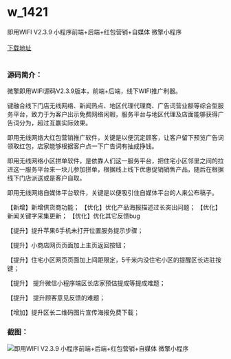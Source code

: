 # w_1421
即用WIFI V2.3.9 小程序前端+后端+红包营销+自媒体 微擎小程序
<br/></br>
[下载地址](https://www.uuid2.com/1421.html "下载地址")
<br/></br>
<h3>源码简介：</h3>
<p>微擎即用WIFI源码V2.3.9版本，前端+后端，线下WIFI推广利器。<p>
<p>键融合线下门店无线网络、新闻热点、地区代理代理商、广告词营业额等综合型服务平台，致力于为客户出示免费网络闲暇，服务平台与地区代理及店面能够获得广告词分为，超过互赢实际效果。<p>
<p>即用无线网络大红包营销推广软件，关键是以便沉定顾客，让客户留下预览广告词领取红包，店家能够根据客户点一下广告词有抽成挣钱。<p>
<p>即用无线网络小区拼单软件，是依靠人们这一服务平台，把住宅小区邻里之间的拉进这一服务平台来一块儿参加拼单，根据线上线下优惠促销销售产品，随后在根据线下门店派送或是客户自取。<p>
<p>即用无线网络自媒体平台软件，关键是以便吸引住自媒体平台的人来公布稿子。<p>
<p>【新增】新增供货商功能；
【优化】优化产品海报描述过长突出问题；
【优化】新闻关键字采集更新；
【优化】优化其它反馈bug<p>
<p>【提升】提升苹果6手机未打开位置服务提示步骤；<p>
<p>【提升】小商店网页页面加上主页返回按钮；<p>
<p>【提升】住宅小区网页页面加上间距限定，5千米内没住宅小区的提醒区长进驻按键；<p>
<p>【提升】 提升微信小程序端区长店家预估提成等提成难题；<p>
<p>【提升】 提升顾客意见反馈的难题；<p>
<p>【增加】提升区长二维码图片宣传海报免费下载；<p>
<h3>截图：</h3>
<img src="https://www.uuid2.com/wp-content/uploads/img/202108/01a9d4a558.jpg" alt="即用WIFI V2.3.9 小程序前端+后端+红包营销+自媒体 微擎小程序">
